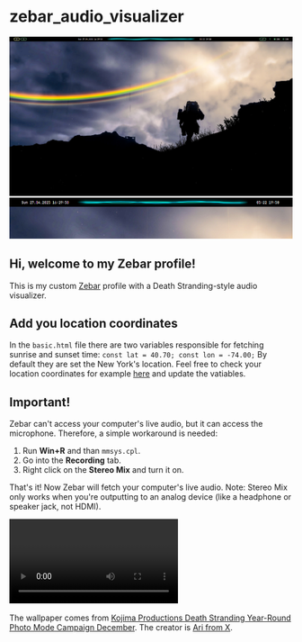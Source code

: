 # zebar_audio_visualizer

![ss_1](zebar_visuals/ss_1.png)
![ss_2](zebar_visuals/ss_2.png)

## Hi, welcome to my Zebar profile!

This is my custom [Zebar](https://github.com/glzr-io/zebar) profile with a Death Stranding-style audio visualizer.

## Add you location coordinates

In the `basic.html` file there are two variables responsible for fetching sunrise and sunset time:
`const lat = 40.70;
const lon = -74.00;`
By default they are set the New York's location.
Feel free to check your location coordinates for example [here](https://www.latlong.net/) and update the vatiables.

## Important!

Zebar can't access your computer's live audio, but it can access the microphone.
Therefore, a simple workaround is needed:
1. Run **Win+R** and than `mmsys.cpl`.
2. Go into the **Recording** tab.
3. Right click on the **Stereo Mix** and turn it on.

That's it! Now Zebar will fetch your computer's live audio.
Note: Stereo Mix only works when you're outputting to an analog device (like a headphone or speaker jack, not HDMI).

![video](zebar_visuals/video.mp4)

The wallpaper comes from [Kojima Productions Death Stranding Year-Round Photo Mode Campaign December](https://kojimaproductions.jp/en/DSPhotomodeCP_Dec).
The creator is [Ari from X](https://x.com/VrPhotoGamess/status/1742876835761856579).
